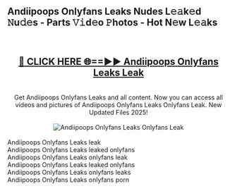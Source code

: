 <h2>Andiipoops Onlyfans Leaks Nudes L𝚎𝚊k𝚎d 𝙽u𝚍𝚎s - Parts 𝚅𝚒d𝚎o 𝙿hotos - Hot N𝚎w L𝚎𝚊ks</h2>
<br>
<div align="center">
<h2><a href="https://213.232.235.80/live/video.php?q=andiipoops-onlyfans-leaks" rel="nofollow">🔴 CLICK HERE 🌐==►► Andiipoops Onlyfans Leaks Leak</a></h2>
<br>
Get Andiipoops Onlyfans Leaks and all content. Now you can access all videos and pictures of Andiipoops Onlyfans Leaks Onlyfans Leak. New Updated Files 2025!
<br>
<br>
<a href="https://213.232.235.80/live/video.php?q=andiipoops-onlyfans-leaks" rel="nofollow" data-target="animated-image.originalLink"><img src="https://i.imgur.com/1EjSzPs.png" alt="Andiipoops Onlyfans Leaks Onlyfans Leak" style="max-width: 100%; display: inline-block;" data-target="animated-image.originalImage"></a>
</div>
<br>
Andiipoops Onlyfans Leaks leak<br>
Andiipoops Onlyfans Leaks leaked onlyfans<br>
Andiipoops Onlyfans Leaks onlyfans leak<br>
Andiipoops Onlyfans Leaks leaked onlyfans<br>
Andiipoops Onlyfans Leaks onlyfans leaks<br>
Andiipoops Onlyfans Leaks onlyfans porn

